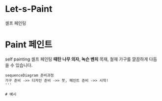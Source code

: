 # Let-s-Paint
셀프 페인팅

# Paint 페인트
self painting 셀프 페인팅
**때탄 나무 의자, 녹슨 벤치** 목재, 철재 가구를 깔끔하게 다듬을 수 있습니다. 


```mermaid
sequenceDiagram 준비과정
가구 준비 ->> 디자인 준비 ->> 붓, 페인트 준비 ->> 시작!
'''

# 예시



